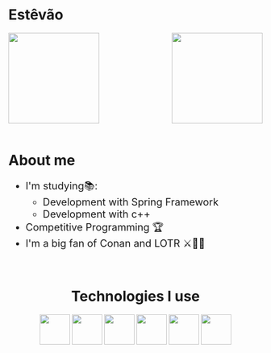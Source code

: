 # Estêvão

<div> 
  <img  height="180em" src="https://github-readme-stats.vercel.app/api?username=estevao1805&show_icons=true&theme=great-gatsby&include_all_commits=true&count_private=true"/>
  <img align="right" height="180em" src="https://github-readme-stats.vercel.app/api/top-langs/?username=estevao1805&layout=compact&langs_count=16&theme=great-gatsby"/>
</div>
<br>

<div>
<h1>About me</h1>
    <ul style="font-size: 20px">
        <li>
        I'm studying📚:
            <ul>
                <li>Development with Spring Framework</li>
                <li>Development with c++</li>   
            </ul>
        </li>
        <li>Competitive Programming 🏆</li>
        <li>I'm a big fan of Conan and LOTR ⚔️🧙‍♂️</li>
    </ul>
</div>

<div  align="center"> 
  <div style="display: inline_block"><br>
    <h1 align="center">Technologies I use</h1>
    <img src="https://cdn.jsdelivr.net/gh/devicons/devicon/icons/c/c-original.svg" height="60" width="60">
    <img src="https://cdn.jsdelivr.net/gh/devicons/devicon/icons/cplusplus/cplusplus-original.svg" height="60" width="60">
    <img src="https://cdn.jsdelivr.net/gh/devicons/devicon/icons/java/java-original.svg" height="60" width="60">
    <img src="https://cdn.jsdelivr.net/gh/devicons/devicon/icons/spring/spring-original.svg" height="60" width="60">
    <img src="https://cdn.jsdelivr.net/gh/devicons/devicon/icons/mysql/mysql-original.svg" height="60" width="60">
    <img src="https://cdn.jsdelivr.net/gh/devicons/devicon/icons/git/git-original.svg" height="60" width="60">
</div>